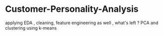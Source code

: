 # Customer-Personality-Analysis
applying EDA , cleaning, feature engineering as well , what's left ? PCA and clustering using k-means
